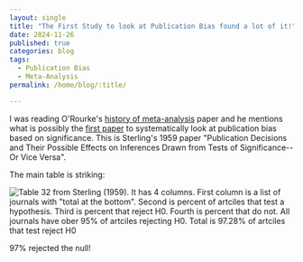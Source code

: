 ```yaml
---
layout: single
title: "The First Study to look at Publication Bias found a lot of it!"
date: 2024-11-26
published: true
categories: blog
tags:
  - Publication Bias
  - Meta-Analysis
permalink: /home/blog/:title/

---
```


I was reading O'Rourke's [history of meta-analysis](https://pmc.ncbi.nlm.nih.gov/articles/PMC2121629/) paper and he mentions what is possibly the [first paper](https://www.jstor.org/stable/pdf/2282137.pdf?casa_token=2po0hqgzeAsAAAAA:Owjpbq5b_YSF9NqwfSxp66-C6n9NKUBDDRdlQ-82qW02It6ijJOI-gMW_6CyQnNNnQpdVJmd3Bzn9eBRyZ4mWWvbFmZAn_6WEEfS8l9TjvX787wsNAM) to systematically look at publication bias based on significance. This is Sterling's 1959 paper "Publication Decisions and Their Possible Effects on Inferences Drawn from Tests of Significance--Or Vice Versa".

The main table is striking:

![Table 32 from Sterling (1959). It has 4 columns. First column is a list of journals with "total at the bottom". Second is percent of artciles that test a hypothesis. Third is percent that reject H0. Fourth is percent that do not. All journals have ober 95% of artciles rejecting H0. Total is 97.28% of artciles that test reject H0](/home/assets/blogassets/tablepubbias.PNG)


97% rejected the null! 
